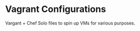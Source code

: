 Vagrant Configurations
======================

Vargant + Chef Solo files to spin up VMs for various purposes.
